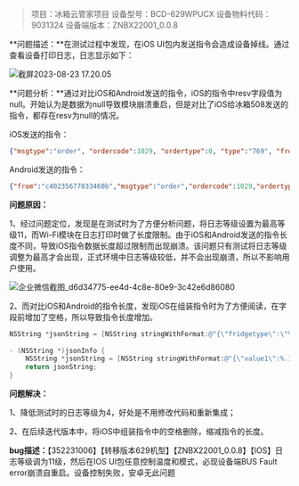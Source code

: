 > 项目：冰箱云管家项目
设备型号：BCD-629WPUCX
设备物料代码：9031324
设备端版本：ZNBX22001_0.0.8

**问题描述：**在测试过程中发现，在iOS UI包内发送指令会造成设备掉线。通过查看设备打印日志，日志显示如下：

![截屏2023-08-23 17.20.05](https://raw.githubusercontent.com/MemoBook/assets/master/202308291812350.png)

**问题分析：**通过对比iOS和Android发送的指令，iOS的指令中resv字段值为null。开始认为是数据为null导致模块崩溃重启，但是对比了iOS给冰箱508发送的指令，都存在resv为null的情况。

iOS发送的指令：

```json
{"msgtype":"order", "ordercode":1029, "ordertype":0, "type":"769", "from":"dea5c19189c64f61", "target":"DBX9031324DATETC02AA0607","ordervalue":{"fridgetype":"", "door":"", "tempture":{"value1":0.0, "value2":0.0, "value3":0.0}, "time":{"start":0, "end":0}, "model":[{"modeltype":7, "value":1}],"resv":"(null)"}}

```

Android发送的指令：

```json
{"from":"c40235677033460b","msgtype":"order","ordercode":1029,"ordertype":0,"ordervalue":{"door":"","fridgetype":"","model":[{"modeltype":7,"value":1}],"tempture":{"value1":0.0,"value2":0.0,"value3":0.0},"time":{"end":0,"start":0}},"target":"DBX9031324DATETC02AA0607","type":"769"}

```

**问题原因：**

​    1、经过问题定位，发现是在测试时为了方便分析问题，将日志等级设置为最高等级11，而Wi-Fi模块在日志打印时做了长度限制。由于iOS和Android发送的指令长度不同，导致iOS指令数据长度超过限制而出现崩溃。该问题只有测试将日志等级调整为最高才会出现，正式环境中日志等级较低，并不会出现崩溃，所以不影响用户使用。

![企业微信截图_d6d34775-ee4d-4c8e-80e9-3c42e6d86080](https://raw.githubusercontent.com/MemoBook/assets/master/202308291813847.png)

​    2、而对比iOS和Android的指令长度，发现iOS在组装指令时为了方便阅读，在字段前增加了空格，所以导致指令长度增加。

```objective-c
NSString *jsonString = [NSString stringWithFormat:@"{\"fridgetype\":\"%@\", \"door\":\"%@\", \"tempture\":%@, \"time\":%@, \"model\":[%@],\"resv\":\"%@\"}", self.fridgetype, self.door, [self.tempture jsonInfo], [self.time jsonInfo], modelString,self.resvStr];
 
- (NSString *)jsonInfo {
    NSString *jsonString = [NSString stringWithFormat:@"{\"value1\":%.1f, \"value2\":%.1f, \"value3\":%.1f}", self.value1, self.value2, self.value3];
    return jsonString;
}
```

**问题解决：**

   1、降低测试时的日志等级为4，好处是不用修改代码和重新集成；

   2、在后续迭代版本中，将iOS中组装指令中的空格删除，缩减指令的长度。

**bug描述：**【352231006】【转移版本629机型】【ZNBX22001_0.0.8】【IOS】日志等级调为11级，然后在IOS UI包任意控制温度和模式，必现设备端BUS Fault error崩溃自重启。设备控制失败，安卓无此问题
